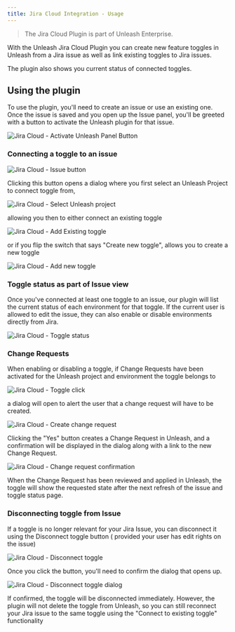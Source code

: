 ```yaml
---
title: Jira Cloud Integration - Usage
---
```


> The Jira Cloud Plugin is part of Unleash Enterprise.

With the Unleash Jira Cloud Plugin you can create new feature toggles in Unleash from a Jira issue as well as link
existing toggles to Jira issues.

The plugin also shows you current status of connected toggles.

## Using the plugin

To use the plugin, you'll need to create an issue or use an existing one. Once the issue is saved and you open up the Issue panel, you'll be greeted with a button to activate the Unleash plugin for that issue.

![Jira Cloud - Activate Unleash Panel Button](/img/jira_cloud_activate_unleash_panel_button.png)

### Connecting a toggle to an issue

![Jira Cloud - Issue button](/img/jira_cloud_issue_button.png)

Clicking this button opens a dialog where you first select an Unleash Project to connect toggle from,

![Jira Cloud - Select Unleash project](/img/jira_cloud_select_project_expanded.png)

allowing you then to either connect an existing toggle

![Jira Cloud - Add Existing toggle](/img/jira_cloud_add_existing_toggle.png)

or if you flip the switch that says "Create new toggle", allows you to create a new toggle

![Jira Cloud - Add new toggle](/img/jira_cloud_add_new_toggle.png)

### Toggle status as part of Issue view

Once you've connected at least one toggle to an issue, our plugin will list the current status of each environment for
that toggle. If the current user is allowed to edit the issue, they can also enable or disable environments directly
from Jira.

![Jira Cloud - Toggle status](/img/jira_cloud_toggle_status.png)

### Change Requests

When enabling or disabling a toggle, if Change Requests have been activated for the Unleash project and environment the toggle belongs to

![Jira Cloud - Toggle click](/img/jira_cloud_change_request_clicked_toggle.png)

a dialog will open to alert the user that a change request will have to be created.

![Jira Cloud - Create change request](/img/jira_cloud_change_request_dialog.png)

Clicking the "Yes" button creates a 
Change Request in Unleash, and a confirmation will be displayed in the dialog along with a link to the new Change Request.

![Jira Cloud - Change request confirmation](/img/jira_cloud_change_request_confirmation.png)

When the Change Request has been reviewed and applied in Unleash, the toggle will show the requested state after the next refresh 
of the issue and toggle status page.


### Disconnecting toggle from Issue

If a toggle is no longer relevant for your Jira Issue, you can disconnect it using the Disconnect toggle button (
provided your user has edit rights on the issue)

![Jira Cloud - Disconnect toggle](/img/jira_cloud_disconnect_toggle.png)

Once you click the button, you'll need to confirm the dialog that opens up.

![Jira Cloud - Disconnect toggle dialog](/img/jira_cloud_disconnect_toggle_dialog.png)

If confirmed, the toggle will be disconnected immediately. However, the plugin will not delete the toggle from Unleash,
so you can still reconnect your Jira issue to the same toggle using the "Connect to existing toggle" functionality
